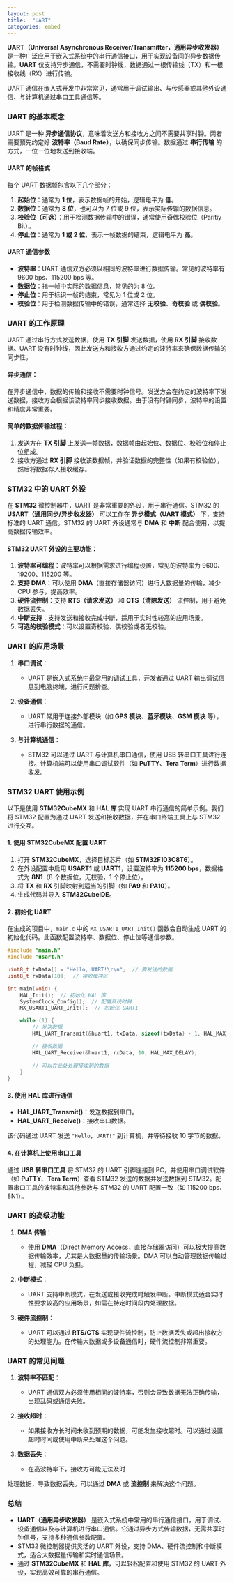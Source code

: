 ```yaml
---
layout: post
title:  "UART"
categories: embed
---
```


**UART（Universal Asynchronous Receiver/Transmitter，通用异步收发器）** 是一种广泛应用于嵌入式系统中的串行通信接口，用于实现设备间的异步数据传输。**UART** 仅支持异步通信，不需要时钟线，数据通过一根传输线（TX）和一根接收线（RX）进行传输。

UART 通信在嵌入式开发中非常常见，通常用于调试输出、与传感器或其他外设通信、与计算机通过串口工具通信等。

### **UART 的基本概念**

UART 是一种 **异步通信协议**，意味着发送方和接收方之间不需要共享时钟。两者需要预先约定好 **波特率（Baud Rate）**，以确保同步传输。数据通过 **串行传输** 的方式，一位一位地发送到接收端。

#### **UART 的帧格式**

每个 UART 数据帧包含以下几个部分：
1. **起始位**：通常为 **1 位**，表示数据帧的开始，逻辑电平为 **低**。
2. **数据位**：通常为 **8 位**，也可以为 7 位或 9 位，表示实际传输的数据信息。
3. **校验位（可选）**：用于检测数据传输中的错误，通常使用奇偶校验位（Paritiy Bit）。
4. **停止位**：通常为 **1 或 2 位**，表示一帧数据的结束，逻辑电平为 **高**。

#### **UART 通信参数**

- **波特率**：UART 通信双方必须以相同的波特率进行数据传输。常见的波特率有 9600 bps、115200 bps 等。
- **数据位**：指一帧中实际的数据信息，常见的为 8 位。
- **停止位**：用于标识一帧的结束，常见为 1 位或 2 位。
- **校验位**：用于检测数据传输中的错误，通常选择 **无校验**、**奇校验** 或 **偶校验**。

### **UART 的工作原理**

UART 通过串行方式发送数据，使用 **TX 引脚** 发送数据，使用 **RX 引脚** 接收数据。UART 没有时钟线，因此发送方和接收方通过约定的波特率来确保数据传输的同步性。

#### **异步通信**：
在异步通信中，数据的传输和接收不需要时钟信号。发送方会在约定的波特率下发送数据，接收方会根据该波特率同步接收数据。由于没有时钟同步，波特率的设置和精度非常重要。

#### **简单的数据传输过程**：
1. 发送方在 **TX 引脚** 上发送一帧数据，数据帧由起始位、数据位、校验位和停止位组成。
2. 接收方通过 **RX 引脚** 接收该数据帧，并验证数据的完整性（如果有校验位），然后将数据存入接收缓存。

### **STM32 中的 UART 外设**

在 **STM32** 微控制器中，UART 是非常重要的外设，用于串行通信。STM32 的 **USART（通用同步/异步收发器）** 可以工作在 **异步模式（UART 模式）** 下，支持标准的 UART 通信。STM32 的 UART 外设通常与 **DMA** 和 **中断** 配合使用，以提高数据传输效率。

#### **STM32 UART 外设的主要功能**：
1. **波特率可编程**：波特率可以根据需求进行编程设置，常见的波特率为 9600、19200、115200 等。
2. **支持 DMA**：可以使用 **DMA**（直接存储器访问）进行大数据量的传输，减少 CPU 参与，提高效率。
3. **硬件流控制**：支持 **RTS（请求发送）** 和 **CTS（清除发送）** 流控制，用于避免数据丢失。
4. **中断支持**：支持发送和接收完成中断，适用于实时性较高的应用场景。
5. **可选的校验模式**：可以设置奇校验、偶校验或者无校验。

### **UART 的应用场景**

1. **串口调试**：
   - UART 是嵌入式系统中最常用的调试工具，开发者通过 UART 输出调试信息到电脑终端，进行问题排查。

2. **设备通信**：
   - UART 常用于连接外部模块（如 **GPS 模块**、**蓝牙模块**、**GSM 模块** 等），进行串行数据的通信。

3. **与计算机通信**：
   - STM32 可以通过 UART 与计算机串口通信，使用 USB 转串口工具进行连接。计算机端可以使用串口调试软件（如 **PuTTY**、**Tera Term**）进行数据收发。

### **STM32 UART 使用示例**

以下是使用 **STM32CubeMX** 和 **HAL 库** 实现 UART 串行通信的简单示例。我们将 STM32 配置为通过 UART 发送和接收数据，并在串口终端工具上与 STM32 进行交互。

#### **1. 使用 STM32CubeMX 配置 UART**

1. 打开 **STM32CubeMX**，选择目标芯片（如 **STM32F103C8T6**）。
2. 在外设配置中启用 **USART1** 或 **UART1**，设置波特率为 **115200 bps**，数据格式为 **8N1**（8 个数据位，无校验，1 个停止位）。
3. 将 **TX** 和 **RX** 引脚映射到适当的引脚（如 **PA9** 和 **PA10**）。
4. 生成代码并导入 **STM32CubeIDE**。

#### **2. 初始化 UART**

在生成的项目中，`main.c` 中的 `MX_USART1_UART_Init()` 函数会自动生成 UART 的初始化代码。此函数配置波特率、数据位、停止位等通信参数。

```c
#include "main.h"
#include "usart.h"

uint8_t txData[] = "Hello, UART!\r\n";  // 要发送的数据
uint8_t rxData[10];  // 接收缓冲区

int main(void) {
    HAL_Init();  // 初始化 HAL 库
    SystemClock_Config();  // 配置系统时钟
    MX_USART1_UART_Init();  // 初始化 UART1

    while (1) {
        // 发送数据
        HAL_UART_Transmit(&huart1, txData, sizeof(txData) - 1, HAL_MAX_DELAY);

        // 接收数据
        HAL_UART_Receive(&huart1, rxData, 10, HAL_MAX_DELAY);
        
        // 可以在此处处理接收到的数据
    }
}
```

#### **3. 使用 HAL 库进行通信**

- **HAL_UART_Transmit()**：发送数据到串口。
- **HAL_UART_Receive()**：接收串口数据。

该代码通过 UART 发送 `"Hello, UART!"` 到计算机，并等待接收 10 字节的数据。

#### **4. 在计算机上使用串口工具**

通过 **USB 转串口工具** 将 STM32 的 UART 引脚连接到 PC，并使用串口调试软件（如 **PuTTY**、**Tera Term**）查看 STM32 发送的数据并发送数据到 STM32。配置串口工具的波特率和其他参数与 STM32 的 UART 配置一致（如 115200 bps、8N1）。

### **UART 的高级功能**

1. **DMA 传输**：
   - 使用 **DMA**（Direct Memory Access，直接存储器访问）可以极大提高数据传输效率，尤其是大数据量的传输场景。DMA 可以自动管理数据传输过程，减轻 CPU 负担。

2. **中断模式**：
   - UART 支持中断模式，在发送或接收完成时触发中断。中断模式适合实时性要求较高的应用场景，如需在特定时间段内处理数据。

3. **硬件流控制**：
   - UART 可以通过 **RTS/CTS** 实现硬件流控制，防止数据丢失或超出接收方的处理能力。在传输大数据或多设备通信时，硬件流控制非常重要。

### **UART 的常见问题**

1. **波特率不匹配**：
   - UART 通信双方必须使用相同的波特率，否则会导致数据无法正确传输，出现乱码或通信失败。

2. **接收超时**：
   - 如果接收方长时间未收到预期的数据，可能发生接收超时。可以通过设置超时时间或使用中断来处理这个问题。

3. **数据丢失**：
   - 在高波特率下，接收方可能无法及时

处理数据，导致数据丢失。可以通过 **DMA** 或 **流控制** 来解决这个问题。

### **总结**

- **UART（通用异步收发器）** 是嵌入式系统中常用的串行通信接口，用于调试、设备通信以及与计算机进行串口通信。它通过异步方式传输数据，无需共享时钟信号，支持多种通信参数配置。
- STM32 微控制器提供灵活的 UART 外设，支持 DMA、硬件流控制和中断模式，适合大数据量传输和实时通信场景。
- 通过 **STM32CubeMX** 和 **HAL 库**，可以轻松配置和使用 STM32 的 UART 外设，实现高效可靠的串行通信。